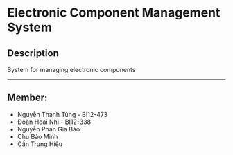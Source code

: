 # Electronic Component Management System

## Description

System for managing electronic components

---

## Member:
- Nguyễn Thanh Tùng - BI12-473
- Đoàn Hoài Nhi - BI12-338
- Nguyễn Phan Gia Bảo
- Chu Bảo Minh
- Cấn Trung Hiếu
